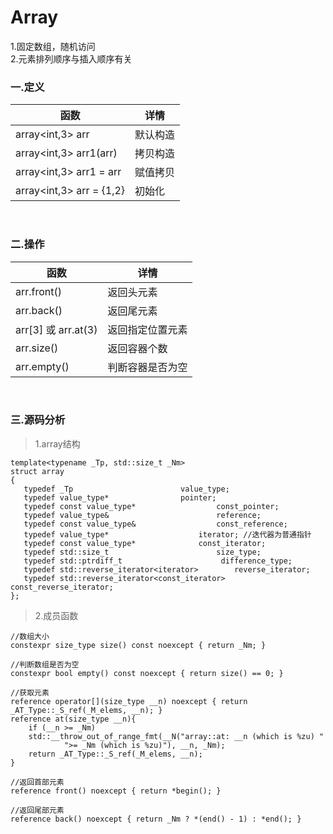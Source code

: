 # Array

1.固定数组，随机访问<br>
2.元素排列顺序与插入顺序有关

### 一.定义

函数|详情
--|--
array<int,3\> arr|默认构造
array<int,3\> arr1(arr)|拷贝构造
array<int,3\> arr1 = arr|赋值拷贝
array<int,3\> arr = {1,2}|初始化

<br>

### 二.操作

函数|详情
--|--
arr.front()|返回头元素
arr.back()|返回尾元素
arr[3] 或 arr.at(3)|返回指定位置元素
arr.size()|返回容器个数
arr.empty()|判断容器是否为空

<br>

### 三.源码分析

>1.array结构

```
template<typename _Tp, std::size_t _Nm>
struct array
{
   typedef _Tp 	    			      value_type;
   typedef value_type*			      pointer;
   typedef const value_type*                  const_pointer;
   typedef value_type&                        reference;
   typedef const value_type&                  const_reference;
   typedef value_type*          	      iterator; //迭代器为普通指针
   typedef const value_type*		      const_iterator;
   typedef std::size_t                        size_type;
   typedef std::ptrdiff_t                      difference_type;
   typedef std::reverse_iterator<iterator>	      reverse_iterator;
   typedef std::reverse_iterator<const_iterator>   const_reverse_iterator;
};
```

>2.成员函数

```
//数组大小
constexpr size_type size() const noexcept { return _Nm; }

//判断数组是否为空
constexpr bool empty() const noexcept { return size() == 0; }

//获取元素
reference operator[](size_type __n) noexcept { return _AT_Type::_S_ref(_M_elems, __n); }
reference at(size_type __n){
    if (__n >= _Nm)
	std::__throw_out_of_range_fmt(__N("array::at: __n (which is %zu) "
			">= _Nm (which is %zu)"), __n, _Nm);
	return _AT_Type::_S_ref(_M_elems, __n);
}

//返回首部元素
reference front() noexcept { return *begin(); }

//返回尾部元素
reference back() noexcept { return _Nm ? *(end() - 1) : *end(); }
```
